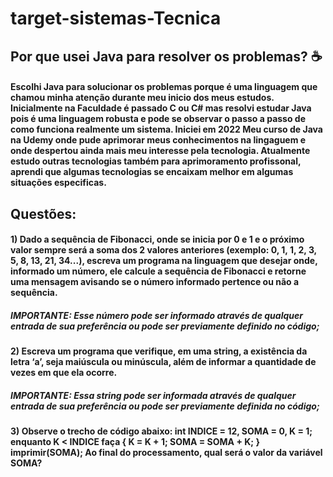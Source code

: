 # target-sistemas-Tecnica

## Por que usei Java para resolver os problemas? ☕
#### Escolhi Java para solucionar os problemas porque é uma linguagem que chamou minha atenção durante meu inicio dos meus estudos. Inicialmente na Faculdade é passado C ou C# mas resolvi estudar Java pois é uma linguagem robusta e pode se observar o passo a passo de como funciona realmente um sistema. Iniciei em 2022 Meu curso de Java na Udemy onde pude aprimorar meus conhecimentos na lingaguem e onde despertou ainda mais meu interesse pela tecnologia. Atualmente estudo outras tecnologias também para aprimoramento profissonal, aprendi que algumas tecnologias se encaixam melhor em algumas situações especificas. 

## Questões: 
#### 1) Dado a sequência de Fibonacci, onde se inicia por 0 e 1 e o próximo valor sempre será a soma dos 2 valores anteriores (exemplo: 0, 1, 1, 2, 3, 5, 8, 13, 21, 34...), escreva um programa na linguagem que desejar onde, informado um número, ele calcule a sequência de Fibonacci e retorne uma mensagem avisando se o número informado pertence ou não a sequência.
##### IMPORTANTE: Esse número pode ser informado através de qualquer entrada de sua preferência ou pode ser previamente definido no código;
#### 2) Escreva um programa que verifique, em uma string, a existência da letra ‘a’, seja maiúscula ou minúscula, além de informar a quantidade de vezes em que ela ocorre.
##### IMPORTANTE: Essa string pode ser informada através de qualquer entrada de sua preferência ou pode ser previamente definida no código; 
#### 3) Observe o trecho de código abaixo: int INDICE = 12, SOMA = 0, K = 1; enquanto K < INDICE faça { K = K + 1; SOMA = SOMA + K; } imprimir(SOMA); Ao final do processamento, qual será o valor da variável SOMA?
